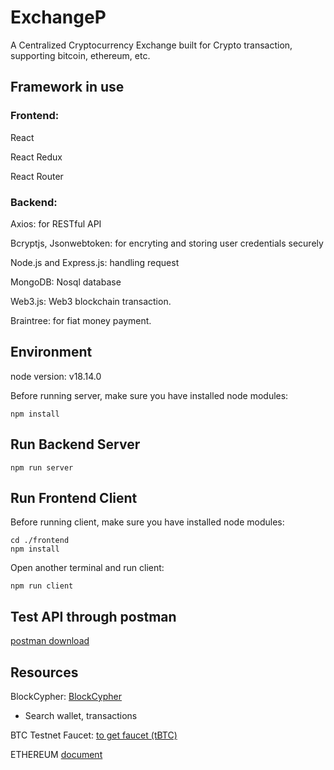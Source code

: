 # ExchangeP
A Centralized Cryptocurrency Exchange built for Crypto transaction, supporting bitcoin, ethereum, etc.

## Framework in use

### Frontend: 
React

React Redux

React Router

### Backend: 
Axios: for RESTful API

Bcryptjs, Jsonwebtoken: for encryting and storing user credentials securely

Node.js and Express.js: handling request

MongoDB: Nosql database

Web3.js: Web3 blockchain transaction.

Braintree: for fiat money payment.



## Environment
node version: v18.14.0

Before running server, make sure you have installed node modules: 

```
npm install
```

## Run Backend Server
```
npm run server
```

## Run Frontend Client

Before running client, make sure you have installed node modules: 

```
cd ./frontend
npm install
```

Open another terminal and run client:
```
npm run client
```


## Test API through postman

[postman download](https://www.postman.com/downloads/)

## Resources

BlockCypher: [BlockCypher](https://live.blockcypher.com/bcy/)
- Search wallet, transactions

BTC Testnet Faucet:  [to get faucet (tBTC)](https://coinfaucet.eu/en/btc-testnet/)

ETHEREUM [document](https://ethereum.org/en/developers/docs/intro-to-ethereum/)


